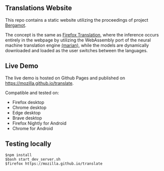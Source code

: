 ## Translations Website

This repo contains a static website utilizing the proceedings of project [Bergamot](https://browser.mt/).

The concept is the same as [Firefox Translation](https://github.com/mozilla-extensions/firefox-translations), where the inference occurs entirely in the webpage by utilizing the WebAssembly port of the neural machine translation engine  [(marian)](github.com/mozilla/bergamot-translator), while the models are dynamically downloaded and loaded as the user switches between the languages.

## Live Demo
The live demo is hosted on Github Pages and published on https://mozilla.github.io/translate.

Compatible and tested on:
- Firefox desktop
- Chrome desktop
- Edge desktop
- Brave desktop
- Firefox Nightly for Android
- Chrome for Android

## Testing locally

```
$npm install
$bash start_dev_server.sh
$firefox https://mozilla.github.io/translate
```
